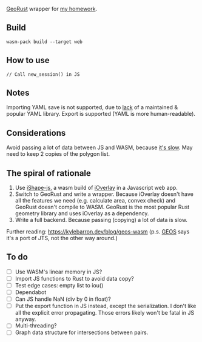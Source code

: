 [GeoRust](https://github.com/georust/geo) wrapper for [my homework](https://github.com/mtel0004/FIT3162).

## Build
`wasm-pack build --target web`

## How to use
```
// Call new_session() in JS
```

## Notes
Importing YAML save is not supported, due to [lack](https://github.com/acatton/serde-yaml-ng?tab=readme-ov-file#update-july-2025) of a maintained & popular YAML library. Export is supported (YAML is more human-readable).

## Considerations
Avoid passing a lot of data between JS and WASM, because [it's slow](https://rustwasm.github.io/docs/book/game-of-life/implementing.html#interfacing-rust-and-javascript). May need to keep 2 copies of the polygon list.

## The spiral of rationale
1. Use [iShape-js](https://github.com/iShape-Rust/iShape-js), a wasm build of [iOverlay](https://github.com/iShape-Rust/iOverlay) in a Javascript web app.
2. Switch to GeoRust and write a wrapper. Because iOverlay doesn't have all the features we need (e.g. calculate area, convex check) and GeoRust doesn't compile to WASM. GeoRust is the most popular Rust geometry library and uses iOverlay as a dependency.
3. Write a full backend. Because passing (copying) a lot of data is slow.

Further reading: https://kylebarron.dev/blog/geos-wasm (p.s. [GEOS](https://libgeos.org/) says it's a port of JTS, not the other way around.)

## To do
- [ ] Use WASM's linear memory in JS?
- [ ] Import JS functions to Rust to avoid data copy?
- [ ] Test edge cases: empty list to iou()
- [ ] Dependabot
- [ ] Can JS handle NaN (div by 0 in float)?
- [ ] Put the export function in JS instead, except the serialization. I don't like all the explicit error propagating. Those errors likely won't be fatal in JS anyway.
- [ ] Multi-threading?
- [ ] Graph data structure for intersections between pairs.
